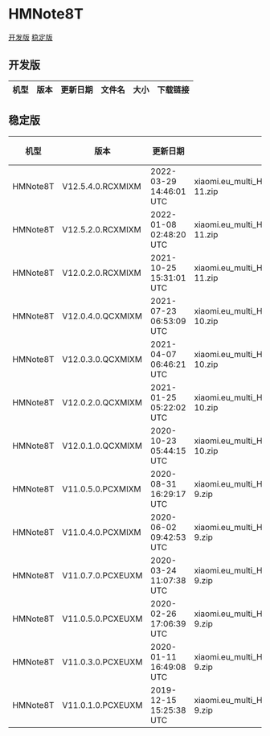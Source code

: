 # HMNote8T
[开发版](#开发版)  [稳定版](#稳定版)
## 开发版
| 机型 | 版本 | 更新日期 | 文件名 | 大小 | 下载链接 |
| ---- | ---- | ---- | ---- | ---- | ---- |
## 稳定版
| 机型 | 版本 | 更新日期 | 文件名 | 大小 | 下载链接 |
| ---- | ---- | ---- | ---- | ---- | ---- |
| HMNote8T | V12.5.4.0.RCXMIXM | 2022-03-29 14:46:01 UTC | xiaomi.eu_multi_HMNote8T_V12.5.4.0.RCXMIXM_v12-11.zip | 2.7 GB | [SourceForge](https://sourceforge.net/projects/xiaomi-eu-multilang-miui-roms/files/xiaomi.eu/MIUI-STABLE-RELEASES/MIUIv12/xiaomi.eu_multi_HMNote8T_V12.5.4.0.RCXMIXM_v12-11.zip/download) |
| HMNote8T | V12.5.2.0.RCXMIXM | 2022-01-08 02:48:20 UTC | xiaomi.eu_multi_HMNote8T_V12.5.2.0.RCXMIXM_v12-11.zip | 2.7 GB | [SourceForge](https://sourceforge.net/projects/xiaomi-eu-multilang-miui-roms/files/xiaomi.eu/MIUI-STABLE-RELEASES/MIUIv12/xiaomi.eu_multi_HMNote8T_V12.5.2.0.RCXMIXM_v12-11.zip/download) |
| HMNote8T | V12.0.2.0.RCXMIXM | 2021-10-25 15:31:01 UTC | xiaomi.eu_multi_HMNote8T_V12.0.2.0.RCXMIXM_v12-11.zip | 2.6 GB | [SourceForge](https://sourceforge.net/projects/xiaomi-eu-multilang-miui-roms/files/xiaomi.eu/MIUI-STABLE-RELEASES/MIUIv12/xiaomi.eu_multi_HMNote8T_V12.0.2.0.RCXMIXM_v12-11.zip/download) |
| HMNote8T | V12.0.4.0.QCXMIXM | 2021-07-23 06:53:09 UTC | xiaomi.eu_multi_HMNote8T_V12.0.4.0.QCXMIXM_v12-10.zip | 2.6 GB | [SourceForge](https://sourceforge.net/projects/xiaomi-eu-multilang-miui-roms/files/xiaomi.eu/MIUI-STABLE-RELEASES/MIUIv12/xiaomi.eu_multi_HMNote8T_V12.0.4.0.QCXMIXM_v12-10.zip/download) |
| HMNote8T | V12.0.3.0.QCXMIXM | 2021-04-07 06:46:21 UTC | xiaomi.eu_multi_HMNote8T_V12.0.3.0.QCXMIXM_v12-10.zip | 2.6 GB | [SourceForge](https://sourceforge.net/projects/xiaomi-eu-multilang-miui-roms/files/xiaomi.eu/MIUI-STABLE-RELEASES/MIUIv12/xiaomi.eu_multi_HMNote8T_V12.0.3.0.QCXMIXM_v12-10.zip/download) |
| HMNote8T | V12.0.2.0.QCXMIXM | 2021-01-25 05:22:02 UTC | xiaomi.eu_multi_HMNote8T_V12.0.2.0.QCXMIXM_v12-10.zip | 2.6 GB | [SourceForge](https://sourceforge.net/projects/xiaomi-eu-multilang-miui-roms/files/xiaomi.eu/MIUI-STABLE-RELEASES/MIUIv12/xiaomi.eu_multi_HMNote8T_V12.0.2.0.QCXMIXM_v12-10.zip/download) |
| HMNote8T | V12.0.1.0.QCXMIXM | 2020-10-23 05:44:15 UTC | xiaomi.eu_multi_HMNote8T_V12.0.1.0.QCXMIXM_v12-10.zip | 2.3 GB | [SourceForge](https://sourceforge.net/projects/xiaomi-eu-multilang-miui-roms/files/xiaomi.eu/MIUI-STABLE-RELEASES/MIUIv12/xiaomi.eu_multi_HMNote8T_V12.0.1.0.QCXMIXM_v12-10.zip/download) |
| HMNote8T | V11.0.5.0.PCXMIXM | 2020-08-31 16:29:17 UTC | xiaomi.eu_multi_HMNote8T_V11.0.5.0.PCXMIXM_v11-9.zip | 1.8 GB | [SourceForge](https://sourceforge.net/projects/xiaomi-eu-multilang-miui-roms/files/xiaomi.eu/MIUI-STABLE-RELEASES/MIUIv11/xiaomi.eu_multi_HMNote8T_V11.0.5.0.PCXMIXM_v11-9.zip/download) |
| HMNote8T | V11.0.4.0.PCXMIXM | 2020-06-02 09:42:53 UTC | xiaomi.eu_multi_HMNote8T_V11.0.4.0.PCXMIXM_v11-9.zip | 1.8 GB | [SourceForge](https://sourceforge.net/projects/xiaomi-eu-multilang-miui-roms/files/xiaomi.eu/MIUI-STABLE-RELEASES/MIUIv11/xiaomi.eu_multi_HMNote8T_V11.0.4.0.PCXMIXM_v11-9.zip/download) |
| HMNote8T | V11.0.7.0.PCXEUXM | 2020-03-24 11:07:38 UTC | xiaomi.eu_multi_HMNote8T_V11.0.7.0.PCXEUXM_v11-9.zip | 1.8 GB | [SourceForge](https://sourceforge.net/projects/xiaomi-eu-multilang-miui-roms/files/xiaomi.eu/MIUI-STABLE-RELEASES/MIUIv11/xiaomi.eu_multi_HMNote8T_V11.0.7.0.PCXEUXM_v11-9.zip/download) |
| HMNote8T | V11.0.5.0.PCXEUXM | 2020-02-26 17:06:39 UTC | xiaomi.eu_multi_HMNote8T_V11.0.5.0.PCXEUXM_v11-9.zip | 1.7 GB | [SourceForge](https://sourceforge.net/projects/xiaomi-eu-multilang-miui-roms/files/xiaomi.eu/MIUI-STABLE-RELEASES/MIUIv11/xiaomi.eu_multi_HMNote8T_V11.0.5.0.PCXEUXM_v11-9.zip/download) |
| HMNote8T | V11.0.3.0.PCXEUXM | 2020-01-11 16:49:08 UTC | xiaomi.eu_multi_HMNote8T_V11.0.3.0.PCXEUXM_v11-9.zip | 1.7 GB | [SourceForge](https://sourceforge.net/projects/xiaomi-eu-multilang-miui-roms/files/xiaomi.eu/MIUI-STABLE-RELEASES/MIUIv11/xiaomi.eu_multi_HMNote8T_V11.0.3.0.PCXEUXM_v11-9.zip/download) |
| HMNote8T | V11.0.1.0.PCXEUXM | 2019-12-15 15:25:38 UTC | xiaomi.eu_multi_HMNote8T_V11.0.1.0.PCXEUXM_v11-9.zip | 1.7 GB | [SourceForge](https://sourceforge.net/projects/xiaomi-eu-multilang-miui-roms/files/xiaomi.eu/MIUI-STABLE-RELEASES/MIUIv11/xiaomi.eu_multi_HMNote8T_V11.0.1.0.PCXEUXM_v11-9.zip/download) |
